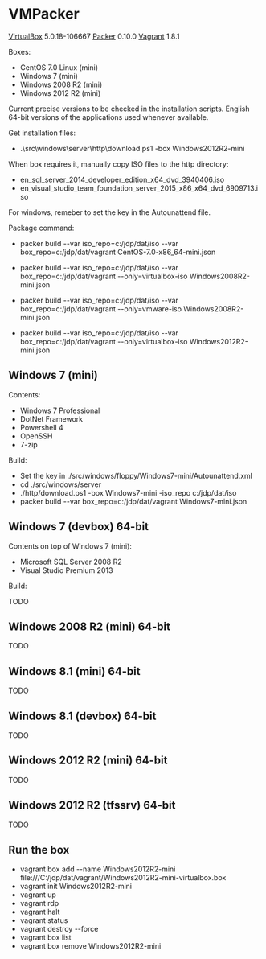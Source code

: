 VMPacker
========

[VirtualBox](http://virtualbox.org) 5.0.18-106667
[Packer](http://packer.io) 0.10.0
[Vagrant](http://vagrantup.com) 1.8.1

Boxes:

* CentOS 7.0 Linux (mini)
* Windows 7       (mini)
* Windows 2008 R2 (mini)
* Windows 2012 R2 (mini)

Current precise versions to be checked in the installation scripts.
English 64-bit versions of the applications used whenever available.

Get installation files:

* .\src\windows\server\http\download.ps1 -box Windows2012R2-mini

When box requires it, manually copy ISO files to the http directory:

* en_sql_server_2014_developer_edition_x64_dvd_3940406.iso
* en_visual_studio_team_foundation_server_2015_x86_x64_dvd_6909713.iso

For windows, remeber to set the key in the Autounattend file.

Package command:

* packer build --var iso_repo=c:/jdp/dat/iso --var box_repo=c:/jdp/dat/vagrant CentOS-7.0-x86_64-mini.json

* packer build --var iso_repo=c:/jdp/dat/iso --var box_repo=c:/jdp/dat/vagrant --only=virtualbox-iso Windows2008R2-mini.json
* packer build --var iso_repo=c:/jdp/dat/iso --var box_repo=c:/jdp/dat/vagrant --only=vmware-iso Windows2008R2-mini.json

* packer build --var iso_repo=c:/jdp/dat/iso --var box_repo=c:/jdp/dat/vagrant --only=virtualbox-iso Windows2012R2-mini.json

Windows 7 (mini)
---

Contents:

* Windows 7 Professional
* DotNet Framework
* Powershell 4
* OpenSSH
* 7-zip

Build:

* Set the key in ./src/windows/floppy/Windows7-mini/Autounattend.xml
* cd ./src/windows/server
* ./http/download.ps1 -box Windows7-mini -iso_repo c:/jdp/dat/iso
* packer build --var box_repo=c:/jdp/dat/vagrant Windows7-mini.json

Windows 7 (devbox) 64-bit
---

Contents on top of Windows 7 (mini):

* Microsoft SQL Server 2008 R2
* Visual Studio Premium 2013

Build:

TODO

Windows 2008 R2 (mini) 64-bit
---

TODO

Windows 8.1 (mini) 64-bit
---

TODO

Windows 8.1 (devbox) 64-bit
---

TODO

Windows 2012 R2 (mini) 64-bit
---

TODO

Windows 2012 R2 (tfssrv) 64-bit
---

TODO

Run the box
---

* vagrant box add --name Windows2012R2-mini file:///C:/jdp/dat/vagrant/Windows2012R2-mini-virtualbox.box
* vagrant init Windows2012R2-mini
* vagrant up
* vagrant rdp
* vagrant halt
* vagrant status
* vagrant destroy --force
* vagrant box list
* vagrant box remove Windows2012R2-mini
